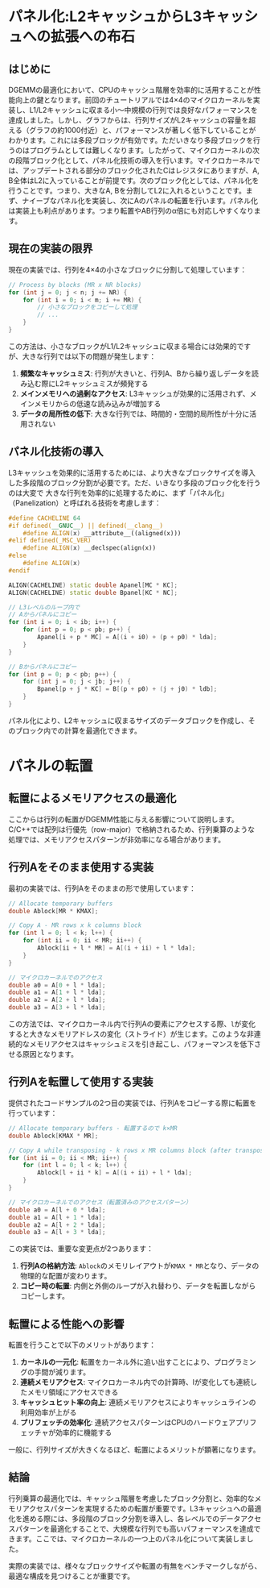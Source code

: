 # パネル化:L2キャッシュからL3キャッシュへの拡張への布石

## はじめに

DGEMMの最適化において、CPUのキャッシュ階層を効率的に活用することが性能向上の鍵となります。前回のチュートリアルでは4×4のマイクロカーネルを実装し、L1/L2キャッシュに収まる小～中規模の行列では良好なパフォーマンスを達成しました。しかし、グラフからは、行列サイズがL2キャッシュの容量を超える（グラフの約1000付近）と、パフォーマンスが著しく低下していることがわかります。これには多段ブロックが有効です。ただいきなり多段ブロックを行うのはプログラムとしては難しくなります。したがって、マイクロカーネルの次の段階ブロック化として、パネル化技術の導入を行います。マイクロカーネルでは、アップデートされる部分のブロック化されたCはレジスタにありますが、A, B全体はL2に入っていることが前提です。次のブロック化としては、パネル化を行うことです。つまり、大きなA, Bを分割してL2に入れるということです。まず、ナイーブなパネル化を実装し、次にAのパネルの転置を行います。パネル化は実装上も利点があります。つまり転置やAB行列のα倍にも対応しやすくなります。

## 現在の実装の限界

現在の実装では、行列を4×4の小さなブロックに分割して処理しています：

```cpp
// Process by blocks (MR x NR blocks)
for (int j = 0; j < n; j += NR) {
    for (int i = 0; i < m; i += MR) {
        // 小さなブロックをコピーして処理
        // ...
    }
}
```

この方法は、小さなブロックがL1/L2キャッシュに収まる場合には効果的ですが、大きな行列では以下の問題が発生します：

1. **頻繁なキャッシュミス**: 行列が大きいと、行列A、Bから繰り返しデータを読み込む際にL2キャッシュミスが頻発する
2. **メインメモリへの過剰なアクセス**: L3キャッシュが効果的に活用されず、メインメモリからの低速な読み込みが増加する
3. **データの局所性の低下**: 大きな行列では、時間的・空間的局所性が十分に活用されない

## パネル化技術の導入

L3キャッシュを効果的に活用するためには、より大きなブロックサイズを導入した多段階のブロック分割が必要です。ただ、いきなり多段のブロック化を行うのは大変で
大きな行列を効率的に処理するために、まず「パネル化」（Panelization）と呼ばれる技術を考慮します：

```cpp
#define CACHELINE 64
#if defined(__GNUC__) || defined(__clang__)
    #define ALIGN(x) __attribute__((aligned(x)))
#elif defined(_MSC_VER)
    #define ALIGN(x) __declspec(align(x))
#else
    #define ALIGN(x)
#endif

ALIGN(CACHELINE) static double Apanel[MC * KC];
ALIGN(CACHELINE) static double Bpanel[KC * NC];

// L3レベルのループ内で
// Aからパネルにコピー
for (int i = 0; i < ib; i++) {
    for (int p = 0; p < pb; p++) {
        Apanel[i + p * MC] = A[(i + i0) + (p + p0) * lda];
    }
}

// Bからパネルにコピー
for (int p = 0; p < pb; p++) {
    for (int j = 0; j < jb; j++) {
        Bpanel[p + j * KC] = B[(p + p0) + (j + j0) * ldb];
    }
}
```

パネル化により、L2キャッシュに収まるサイズのデータブロックを作成し、そのブロック内での計算を最適化できます。

# パネルの転置

## 転置によるメモリアクセスの最適化

ここからは行列の転置がDGEMM性能に与える影響について説明します。C/C++では配列は行優先（row-major）で格納されるため、行列乗算のような処理では、メモリアクセスパターンが非効率になる場合があります。

## 行列Aをそのまま使用する実装

最初の実装では、行列Aをそのままの形で使用しています：

```cpp
// Allocate temporary buffers
double Ablock[MR * KMAX];

// Copy A - MR rows x k columns block
for (int l = 0; l < k; l++) {
    for (int ii = 0; ii < MR; ii++) {
        Ablock[ii + l * MR] = A[(i + ii) + l * lda];
    }
}

// マイクロカーネルでのアクセス
double a0 = A[0 + l * lda];
double a1 = A[1 + l * lda];
double a2 = A[2 + l * lda];
double a3 = A[3 + l * lda];
```

この方法では、マイクロカーネル内で行列Aの要素にアクセスする際、`l`が変化すると大きなメモリアドレスの変化（ストライド）が生じます。このような非連続的なメモリアクセスはキャッシュミスを引き起こし、パフォーマンスを低下させる原因となります。

## 行列Aを転置して使用する実装

提供されたコードサンプルの2つ目の実装では、行列Aをコピーする際に転置を行っています：

```cpp
// Allocate temporary buffers - 転置するので k×MR
double Ablock[KMAX * MR];

// Copy A while transposing - k rows x MR columns block (after transpose)
for (int ii = 0; ii < MR; ii++) {
    for (int l = 0; l < k; l++) {
        Ablock[l + ii * k] = A[(i + ii) + l * lda];
    }
}

// マイクロカーネルでのアクセス（転置済みのアクセスパターン）
double a0 = A[l + 0 * lda];
double a1 = A[l + 1 * lda];
double a2 = A[l + 2 * lda];
double a3 = A[l + 3 * lda];
```

この実装では、重要な変更点が2つあります：

1. **行列Aの格納方法**: `Ablock`のメモリレイアウトが`KMAX * MR`となり、データの物理的な配置が変わります。
2. **コピー時の転置**: 内側と外側のループが入れ替わり、データを転置しながらコピーします。

## 転置による性能への影響

転置を行うことで以下のメリットがあります：

1. **カーネルの一元化**: 転置をカーネル外に追い出すことにより、プログラミングの手間が減ります。
2. **連続メモリアクセス**: マイクロカーネル内での計算時、lが変化しても連続したメモリ領域にアクセスできる
3. **キャッシュヒット率の向上**: 連続メモリアクセスによりキャッシュラインの利用効率が上がる
4. **プリフェッチの効率化**: 連続アクセスパターンはCPUのハードウェアプリフェッチャが効率的に機能する

一般に、行列サイズが大きくなるほど、転置によるメリットが顕著になります。

## 結論

行列乗算の最適化では、キャッシュ階層を考慮したブロック分割と、効率的なメモリアクセスパターンを実現するための転置が重要です。L3キャッシュへの最適化を進める際には、多段階のブロック分割を導入し、各レベルでのデータアクセスパターンを最適化することで、大規模な行列でも高いパフォーマンスを達成できます。ここでは、マイクロカーネルの一つ上のパネル化について実装しました。

実際の実装では、様々なブロックサイズや転置の有無をベンチマークしながら、最適な構成を見つけることが重要です。
